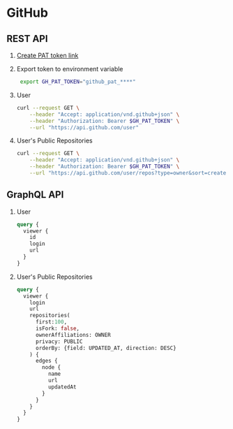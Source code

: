# GitHub 

## REST API

1. [Create PAT token link](https://github.com/settings/personal-access-tokens/new)
1. Export token to environment variable

    ```bash
     export GH_PAT_TOKEN="github_pat_****"
    ```

1. User

    ```bash
    curl --request GET \
        --header "Accept: application/vnd.github+json" \
        --header "Authorization: Bearer $GH_PAT_TOKEN" \
        --url "https://api.github.com/user"
    ```

1. User's Public Repositories

    ```bash
    curl --request GET \
        --header "Accept: application/vnd.github+json" \
        --header "Authorization: Bearer $GH_PAT_TOKEN" \
        --url "https://api.github.com/user/repos?type=owner&sort=created&direction=desc"
    ```

## GraphQL API

1. User

    ```graphql
    query {
      viewer {
        id
        login
        url
      }
    }
    ```

1. User's Public Repositories
    
    ```graphql
    query {
      viewer {
        login
        url
        repositories(
          first:100, 
          isFork: false,
          ownerAffiliations: OWNER
          privacy: PUBLIC
          orderBy: {field: UPDATED_AT, direction: DESC}
        ) {
          edges {
            node {
              name
              url
              updatedAt
            }
          }
        }
      }
    }
    ```

